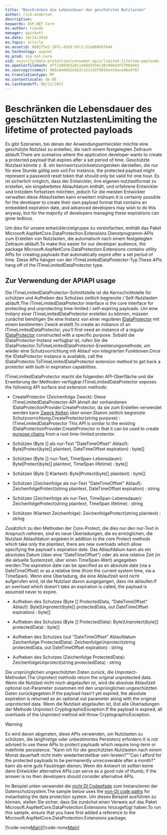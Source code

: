 ```yaml
---
title: "Beschränken die Lebensdauer des geschützten Nutzlasten"
author: rick-anderson
description: 
keywords: ASP.NET Core
ms.author: riande
manager: wpickett
ms.date: 10/14/2016
ms.topic: article
ms.assetid: 000175e2-10fc-43dd-bfc2-51e004b97b44
ms.technology: aspnet
ms.prod: asp.net-core
uid: security/data-protection/consumer-apis/limited-lifetime-payloads
ms.openlocfilehash: 4ff13803b328c1e9dd2934c38c88b43f5798de03
ms.sourcegitcommit: 0b6c8e6d81d2b3c161cd375036eecbace46a9707
ms.translationtype: MT
ms.contentlocale: de-DE
ms.lasthandoff: 08/11/2017
---
```

# <a name="limiting-the-lifetime-of-protected-payloads"></a><span data-ttu-id="93f99-103">Beschränken die Lebensdauer des geschützten Nutzlasten</span><span class="sxs-lookup"><span data-stu-id="93f99-103">Limiting the lifetime of protected payloads</span></span>

<span data-ttu-id="93f99-104">Es gibt Szenarien, bei denen der Anwendungsentwickler möchte eine geschützte Nutzlast zu erstellen, die nach einem festgelegten Zeitraum abläuft.</span><span class="sxs-lookup"><span data-stu-id="93f99-104">There are scenarios where the application developer wants to create a protected payload that expires after a set period of time.</span></span> <span data-ttu-id="93f99-105">Geschützte Nutzlast könnte z. B. ein kennwortzurücksetzungstoken darstellen, die nur für eine Stunde gültig sein soll.</span><span class="sxs-lookup"><span data-stu-id="93f99-105">For instance, the protected payload might represent a password reset token that should only be valid for one hour.</span></span> <span data-ttu-id="93f99-106">Es ist sicherlich möglich, dass der Entwickler, ihre eigenen nutzlastformat zu erstellen, ein eingebettetes Ablaufdatum enthält, und erfahrene Entwickler und trotzdem fortsetzen möchten, jedoch für die meisten Entwickler verwalten diese Ablaufzeiten kann erweitert mühsam.</span><span class="sxs-lookup"><span data-stu-id="93f99-106">It is certainly possible for the developer to create their own payload format that contains an embedded expiration date, and advanced developers may wish to do this anyway, but for the majority of developers managing these expirations can grow tedious.</span></span>

<span data-ttu-id="93f99-107">Um dies für unsere entwicklerzielgruppe zu vereinfachen, enthält das Paket Microsoft.AspNetCore.DataProtection.Extensions Dienstprogramm-APIs zum Erstellen von Nutzlasten, die automatisch nach einem festgelegten Zeitraum abläuft.</span><span class="sxs-lookup"><span data-stu-id="93f99-107">To make this easier for our developer audience, the package Microsoft.AspNetCore.DataProtection.Extensions contains utility APIs for creating payloads that automatically expire after a set period of time.</span></span> <span data-ttu-id="93f99-108">Diese APIs hängen von der ITimeLimitedDataProtector-Typ.</span><span class="sxs-lookup"><span data-stu-id="93f99-108">These APIs hang off of the ITimeLimitedDataProtector type.</span></span>

## <a name="api-usage"></a><span data-ttu-id="93f99-109">Zur Verwendung der API</span><span class="sxs-lookup"><span data-stu-id="93f99-109">API usage</span></span>

<span data-ttu-id="93f99-110">Die ITimeLimitedDataProtector-Schnittstelle ist die Kernschnittstelle für schützen und Aufheben des Schutzes zeitlich begrenzte / Self-Nutzlasten abläuft.</span><span class="sxs-lookup"><span data-stu-id="93f99-110">The ITimeLimitedDataProtector interface is the core interface for protecting and unprotecting time-limited / self-expiring payloads.</span></span> <span data-ttu-id="93f99-111">Um eine Instanz einer ITimeLimitedDataProtector erstellen zu können, müssen zunächst benötigen Sie eine Instanz von einer regulären [IDataProtector](overview.md) mit einem bestimmten Zweck erstellt.</span><span class="sxs-lookup"><span data-stu-id="93f99-111">To create an instance of an ITimeLimitedDataProtector, you'll first need an instance of a regular [IDataProtector](overview.md) constructed with a specific purpose.</span></span> <span data-ttu-id="93f99-112">Sobald die IDataProtector-Instanz verfügbar ist, rufen Sie die IDataProtector.ToTimeLimitedDataProtector-Erweiterungsmethode, um wieder eine Schutzvorrichtung mit Ablauf von integrierten Funktionen.</span><span class="sxs-lookup"><span data-stu-id="93f99-112">Once the IDataProtector instance is available, call the IDataProtector.ToTimeLimitedDataProtector extension method to get back a protector with built-in expiration capabilities.</span></span>

<span data-ttu-id="93f99-113">ITimeLimitedDataProtector macht die folgenden API-Oberfläche und die Erweiterung der Methoden verfügbar:</span><span class="sxs-lookup"><span data-stu-id="93f99-113">ITimeLimitedDataProtector exposes the following API surface and extension methods:</span></span>

* <span data-ttu-id="93f99-114">CreateProtector (Zeichenfolge Zweck): Diese ITimeLimitedDataProtector-API ähnelt der vorhandenen IDataProtectionProvider.CreateProtector, da sie zum Erstellen verwendet werden kann [Zweck Ketten](purpose-strings.md) über einen Stamm zeitlich begrenzte Schutzvorrichtung.</span><span class="sxs-lookup"><span data-stu-id="93f99-114">CreateProtector(string purpose) : ITimeLimitedDataProtector This API is similar to the existing IDataProtectionProvider.CreateProtector in that it can be used to create [purpose chains](purpose-strings.md) from a root time-limited protector.</span></span>

* <span data-ttu-id="93f99-115">Schützen (Byte [] als nur-Text "DateTimeOffset" Ablauf): Byte]</span><span class="sxs-lookup"><span data-stu-id="93f99-115">Protect(byte[] plaintext, DateTimeOffset expiration) : byte[]</span></span>

* <span data-ttu-id="93f99-116">Schützen (Byte []-nur-Text, TimeSpan-Lebensdauer): Byte]</span><span class="sxs-lookup"><span data-stu-id="93f99-116">Protect(byte[] plaintext, TimeSpan lifetime) : byte[]</span></span>

* <span data-ttu-id="93f99-117">Schützen (Byte [] Klartext): Byte]</span><span class="sxs-lookup"><span data-stu-id="93f99-117">Protect(byte[] plaintext) : byte[]</span></span>

* <span data-ttu-id="93f99-118">Schützen (Zeichenfolge als nur-Text "DateTimeOffset" Ablauf): Zeichenfolge</span><span class="sxs-lookup"><span data-stu-id="93f99-118">Protect(string plaintext, DateTimeOffset expiration) : string</span></span>

* <span data-ttu-id="93f99-119">Schützen (Zeichenfolge als nur-Text, TimeSpan-Lebensdauer): Zeichenfolge</span><span class="sxs-lookup"><span data-stu-id="93f99-119">Protect(string plaintext, TimeSpan lifetime) : string</span></span>

* <span data-ttu-id="93f99-120">Schützen (Klartext Zeichenfolge): Zeichenfolge</span><span class="sxs-lookup"><span data-stu-id="93f99-120">Protect(string plaintext) : string</span></span>

<span data-ttu-id="93f99-121">Zusätzlich zu den Methoden der Core-Protect, die dies nur den nur-Text in Anspruch nehmen, sind es neue Überladungen, die es ermöglichen, die Nutzlast Ablaufdatum angeben.</span><span class="sxs-lookup"><span data-stu-id="93f99-121">In addition to the core Protect methods which take only the plaintext, there are new overloads which allow specifying the payload's expiration date.</span></span> <span data-ttu-id="93f99-122">Das Ablaufdatum kann als ein absolutes Datum (über eine "DateTimeOffset") oder als eine relative Zeit (in die aktuelle Systemzeit, über einen TimeSpan-Wert) angegeben werden.</span><span class="sxs-lookup"><span data-stu-id="93f99-122">The expiration date can be specified as an absolute date (via a DateTimeOffset) or as a relative time (from the current system time, via a TimeSpan).</span></span> <span data-ttu-id="93f99-123">Wenn eine Überladung, die eine Ablaufzeit wird nicht aufgerufen wird, ist die Nutzlast davon ausgegangen, dass nie ablaufen.</span><span class="sxs-lookup"><span data-stu-id="93f99-123">If an overload which doesn't take an expiration is called, the payload is assumed never to expire.</span></span>

* <span data-ttu-id="93f99-124">Aufheben des Schutzes (Byte [] ProtectedData, "DateTimeOffset" Ablauf): Byte]</span><span class="sxs-lookup"><span data-stu-id="93f99-124">Unprotect(byte[] protectedData, out DateTimeOffset expiration) : byte[]</span></span>

* <span data-ttu-id="93f99-125">Aufheben des Schutzes (Byte [] ProtectedData): Byte]</span><span class="sxs-lookup"><span data-stu-id="93f99-125">Unprotect(byte[] protectedData) : byte[]</span></span>

* <span data-ttu-id="93f99-126">Aufheben des Schutzes (out "DateTimeOffset" Ablaufdatum Zeichenfolge ProtectedData): Zeichenfolge</span><span class="sxs-lookup"><span data-stu-id="93f99-126">Unprotect(string protectedData, out DateTimeOffset expiration) : string</span></span>

* <span data-ttu-id="93f99-127">Aufheben des Schutzes (Zeichenfolge ProtectedData): Zeichenfolge</span><span class="sxs-lookup"><span data-stu-id="93f99-127">Unprotect(string protectedData) : string</span></span>

<span data-ttu-id="93f99-128">Die ursprünglichen ungeschützten Daten zurück, die Unprotect-Methoden.</span><span class="sxs-lookup"><span data-stu-id="93f99-128">The Unprotect methods return the original unprotected data.</span></span> <span data-ttu-id="93f99-129">Wenn die Nutzlast nicht noch abgelaufen ist, wird die absolute Ablaufzeit optional out-Parameter zusammen mit den ursprünglichen ungeschützten Daten zurückgegeben.</span><span class="sxs-lookup"><span data-stu-id="93f99-129">If the payload hasn't yet expired, the absolute expiration is returned as an optional out parameter along with the original unprotected data.</span></span> <span data-ttu-id="93f99-130">Wenn die Nutzlast abgelaufen ist, löst alle Überladungen der Methode Unprotect CryptographicException.</span><span class="sxs-lookup"><span data-stu-id="93f99-130">If the payload is expired, all overloads of the Unprotect method will throw CryptographicException.</span></span>

>[!WARNING]
> <span data-ttu-id="93f99-131">Es wird davon abgeraten, diese APIs verwenden, um Nutzlasten zu schützen, die langfristige oder unbestimmtes Persistenz erfordern.</span><span class="sxs-lookup"><span data-stu-id="93f99-131">It is not advised to use these APIs to protect payloads which require long-term or indefinite persistence.</span></span> <span data-ttu-id="93f99-132">"Kann ich für die geschützten Nutzlasten nach einem Monat dauerhaft nicht mehr wiederherstellbar sein leisten?"</span><span class="sxs-lookup"><span data-stu-id="93f99-132">"Can I afford for the protected payloads to be permanently unrecoverable after a month?"</span></span> <span data-ttu-id="93f99-133">kann als eine gute Faustregel dienen; Wenn die Antwort ist sollten keine dann Entwickler alternative APIs.</span><span class="sxs-lookup"><span data-stu-id="93f99-133">can serve as a good rule of thumb; if the answer is no then developers should consider alternative APIs.</span></span>

<span data-ttu-id="93f99-134">Im Beispiel unten verwendet die [nicht DI Codepfade](../configuration/non-di-scenarios.md) zum Instanziieren der Datenschutzsystem.</span><span class="sxs-lookup"><span data-stu-id="93f99-134">The sample below uses the [non-DI code paths](../configuration/non-di-scenarios.md) for instantiating the data protection system.</span></span> <span data-ttu-id="93f99-135">Um dieses Beispiel ausführen zu können, stellen Sie sicher, dass Sie zunächst einen Verweis auf das Paket Microsoft.AspNetCore.DataProtection.Extensions hinzugefügt haben.</span><span class="sxs-lookup"><span data-stu-id="93f99-135">To run this sample, ensure that you have first added a reference to the Microsoft.AspNetCore.DataProtection.Extensions package.</span></span>

<span data-ttu-id="93f99-136">[!code-none[Main](limited-lifetime-payloads/samples/limitedlifetimepayloads.cs)]</span><span class="sxs-lookup"><span data-stu-id="93f99-136">[!code-none[Main](limited-lifetime-payloads/samples/limitedlifetimepayloads.cs)]</span></span>
